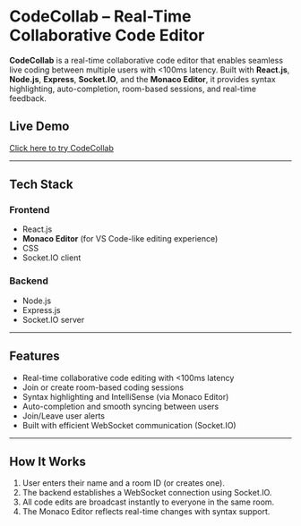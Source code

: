 #  CodeCollab – Real-Time Collaborative Code Editor

**CodeCollab** is a real-time collaborative code editor that enables seamless live coding between multiple users with <100ms latency. Built with **React.js**, **Node.js**, **Express**, **Socket.IO**, and the **Monaco Editor**, it provides syntax highlighting, auto-completion, room-based sessions, and real-time feedback.

##  Live Demo

 [Click here to try CodeCollab](https://68554603ed2d0ec0fd858926--wonderful-kleicha-1d6176.netlify.app/)

---

##  Tech Stack

### Frontend
- React.js 
- **Monaco Editor** (for VS Code-like editing experience)
- CSS
- Socket.IO client

### Backend
- Node.js
- Express.js
- Socket.IO server
  

---

##  Features

-  Real-time collaborative code editing with <100ms latency
-  Join or create room-based coding sessions
-  Syntax highlighting and IntelliSense (via Monaco Editor)
-  Auto-completion and smooth syncing between users
-  Join/Leave user alerts 
-  Built with efficient WebSocket communication (Socket.IO)

---

##  How It Works

1. User enters their name and a room ID (or creates one).
2. The backend establishes a WebSocket connection using Socket.IO.
3. All code edits are broadcast instantly to everyone in the same room.
4. The Monaco Editor reflects real-time changes with syntax support.



